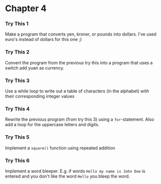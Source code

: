 # Chapter 4

### Try This 1
Make a program that converts yen, kroner, or pounds into dollars. I've used euro's instead of dollars for this one ;)

### Try This 2
Convert the program from the previous try this into a program that uses a switch add yuan as currency.

### Try This 3
Use a while loop to write out a table of characters (in the alphabet) with their corresponding integer values

### Try This 4
Rewrite the previous program (from try this 3) using a `for`-statement. Also add a loop for the uppercase letters and digits.

### Try This 5
Implement a `square()` function using repeated addition

### Try This 6
Implement a word bleeper. E.g. if words `Hello my name is John Doe` is entered and you don't like the word `Hello` you bleep the word.